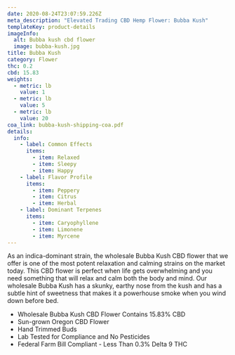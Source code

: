 ```yaml
---
date: 2020-08-24T23:07:59.226Z
meta_description: "Elevated Trading CBD Hemp Flower: Bubba Kush"
templateKey: product-details
imageInfo: 
  alt: Bubba kush cbd flower
  image: bubba-kush.jpg
title: Bubba Kush
category: Flower
thc: 0.2
cbd: 15.83
weights:
  - metric: lb
    value: 1
  - metric: lb
    value: 5
  - metric: lb
    value: 20
coa_link: bubba-kush-shipping-coa.pdf
details:
  info:
    - label: Common Effects
      items:
        - item: Relaxed
        - item: Sleepy
        - item: Happy
    - label: Flavor Profile
      items:
        - item: Peppery
        - item: Citrus
        - item: Herbal
    - label: Dominant Terpenes
      items:
        - item: Caryophyllene
        - item: Limonene
        - item: Myrcene
---
```

As an indica-dominant strain, the wholesale Bubba Kush CBD flower that we
offer is one of the most potent relaxation and calming strains on the market
today. This CBD flower is perfect when life gets overwhelming and you need
something that will relax and calm both the body and mind. Our wholesale
Bubba Kush has a skunky, earthy nose from the kush and has a subtle hint of
sweetness that makes it a powerhouse smoke when you wind down before bed.

* Wholesale Bubba Kush CBD Flower Contains 15.83% CBD
* Sun-grown Oregon CBD Flower
* Hand Trimmed Buds
* Lab Tested for Compliance and No Pesticides
* Federal Farm Bill Compliant - Less Than 0.3% Delta 9 THC